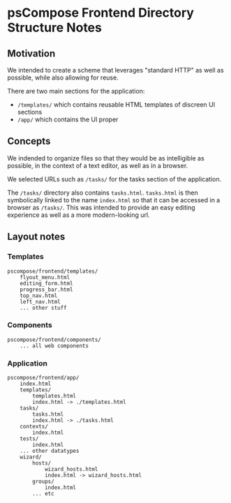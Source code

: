 # psCompose Frontend Directory Structure Notes

## Motivation

We intended to create a scheme that leverages "standard HTTP" as well as possible,
while also allowing for reuse.

There are two main sections for the application:
  -  `/templates/` which contains reusable HTML templates of discreen UI sections
  -  `/app/` which contains the UI proper

## Concepts

We indended to organize files so that they would be as intelligible as possible,
in the context of a text editor, as well as in a browser.

We selected URLs such as `/tasks/` for the tasks section of the application.

The `/tasks/` directory also contains `tasks.html`. `tasks.html` is then
symbolically linked to the name `index.html` so that it can be accessed
in a browser as `/tasks/`. This was intended to provide an easy editing 
experience as well as a more modern-looking url.

## Layout notes

### Templates

```
pscompose/frontend/templates/
    flyout_menu.html
    editing_form.html
    progress_bar.html
    top_nav.html
    left_nav.html
    ... other stuff
```

### Components

```
pscompose/frontend/components/
    ... all web components
```

### Application

```
pscompose/frontend/app/
    index.html
    templates/
        templates.html
        index.html -> ./templates.html
    tasks/
        tasks.html
        index.html -> ./tasks.html
    contexts/
        index.html
    tests/
        index.html
    ... other datatypes
    wizard/
        hosts/
            wizard_hosts.html
            index.html -> wizard_hosts.html
        groups/
            index.html
        ... etc
```